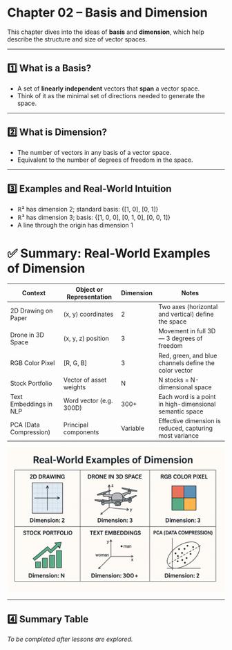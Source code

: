 # Chapter 02 – Basis and Dimension

This chapter dives into the ideas of **basis** and **dimension**, which help describe the structure and size of vector spaces.

---

## 1️⃣ What is a Basis?

- A set of **linearly independent** vectors that **span** a vector space.
- Think of it as the minimal set of directions needed to generate the space.

---

## 2️⃣ What is Dimension?

- The number of vectors in any basis of a vector space.
- Equivalent to the number of degrees of freedom in the space.

---

## 3️⃣ Examples and Real-World Intuition

- ℝ² has dimension 2; standard basis: {[1, 0], [0, 1]}
- ℝ³ has dimension 3; basis: {[1, 0, 0], [0, 1, 0], [0, 0, 1]}
- A line through the origin has dimension 1

# ✅ Summary: Real-World Examples of Dimension

| Context                | Object or Representation | Dimension | Notes                                                   |
|------------------------|--------------------------|-----------|---------------------------------------------------------|
| 2D Drawing on Paper    | (x, y) coordinates       | 2         | Two axes (horizontal and vertical) define the space     |
| Drone in 3D Space      | (x, y, z) position       | 3         | Movement in full 3D — 3 degrees of freedom              |
| RGB Color Pixel        | [R, G, B]                | 3         | Red, green, and blue channels define the color vector   |
| Stock Portfolio        | Vector of asset weights  | N         | N stocks = N-dimensional space                          |
| Text Embeddings in NLP | Word vector (e.g. 300D)  | 300+      | Each word is a point in high-dimensional semantic space |
| PCA (Data Compression) | Principal components     | Variable  | Effective dimension is reduced, capturing most variance |

![Real-World Examples of Dimension](real_world_examples_of_dimension_infographic.png)

---

## 4️⃣ Summary Table

_To be completed after lessons are explored._
